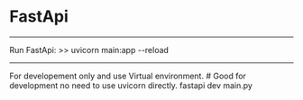 # FastApi
----------------------------------------------------------------
Run FastApi:
    >> uvicorn main:app --reload

----------------------------------------------------------------
For developement only and use Virtual environment.
    # Good for development no need to use uvicorn directly.
    fastapi dev main.py
